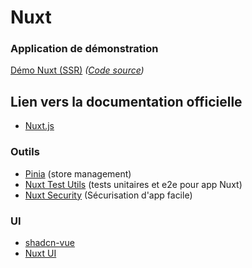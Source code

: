 # Nuxt

### Application de démonstration

[Démo Nuxt (SSR)](https://nuxt-demo-blush.vercel.app/) _([Code source](https://github.com/opac-teach/nuxt-demo))_

## Lien vers la documentation officielle

- [Nuxt.js](https://nuxt.com/docs/getting-started)

### Outils

- [Pinia](https://pinia.vuejs.org/) (store management)
- [Nuxt Test Utils](https://nuxt.com/docs/getting-started/testing) (tests unitaires et e2e pour app Nuxt)
- [Nuxt Security](https://nuxt-security.vercel.app/) (Sécurisation d'app facile)

### UI

- [shadcn-vue](https://www.shadcn-vue.com/)
- [Nuxt UI](https://ui.nuxt.com/)
